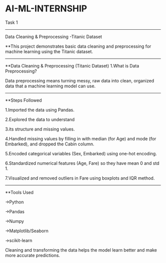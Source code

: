 # AI-ML-INTERNSHIP
Task 1
__________________________________
Data Cleaning & Preprocessing -Titanic Dataset

**This project demonstrates basic data cleaning and preprocessing for machine learning using the Titanic dataset.
__________________________________
**Data Cleaning & Preprocessing (Titanic Dataset)
1.What is Data Preprocessing?

Data preprocessing means turning messy, raw data into clean, organized data that a machine learning model can use.
___________________________________
**Steps Followed

1.Imported the data using Pandas.

2.Explored the data to understand

3.its structure and missing values.

4.Handled missing values by filling in with median (for Age) and mode (for Embarked), and dropped the Cabin column.

5.Encoded categorical variables (Sex, Embarked) using one-hot encoding.

6.Standardized numerical features (Age, Fare) so they have mean 0 and std 1.

7.Visualized and removed outliers in Fare using boxplots and IQR method.
____________________________________
**Tools Used

->Python

->Pandas

->Numpy

->Matplotlib/Seaborn

->scikit-learn

Cleaning and transforming the data helps the model learn better and make more accurate predictions.
